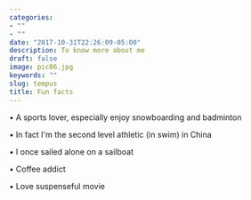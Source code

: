 ```yaml
---
categories:
- ""
- ""
date: "2017-10-31T22:26:09-05:00"
description: To know more about me
draft: false
image: pic06.jpg
keywords: ""
slug: tempus
title: Fun facts
---
```


• A sports lover, especially enjoy snowboarding and badminton

• In fact I'm the second level athletic (in swim) in China

• I once sailed alone on a sailboat

• Coffee addict

• Love suspenseful movie